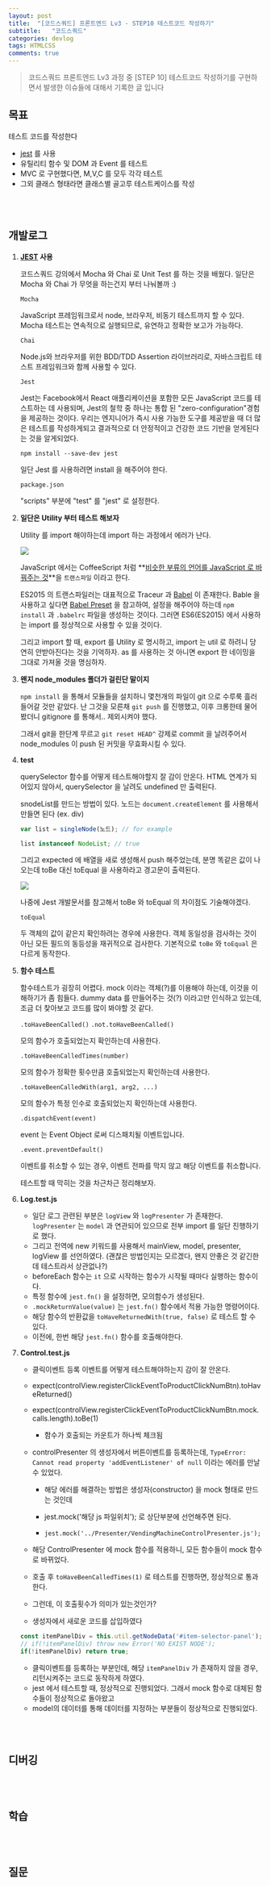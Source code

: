 ```yaml
---
layout: post
title:  "[코드스쿼드] 프론트엔드 Lv3 - STEP10 테스트코드 작성하기"
subtitle:   "코드스쿼드"
categories: devlog
tags: HTMLCSS
comments: true
---
```


> 코드스쿼드 프론트엔드 Lv3 과정 중 [STEP 10] 테스트코드 작성하기를 구현하면서 발생한 이슈들에 대해서 기록한 글 입니다

## 목표

테스트 코드를 작성한다

- [jest](https://jestjs.io/) 를 사용
- 유틸리티 함수 및 DOM 과 Event 를 테스트
- MVC 로 구현했다면, M,V,C 를 모두 각각 테스트
- 그외 클래스 형태라면 클래스별 골고루 테스트케이스를 작성

<br/><br/>

## 개발로그

1. **[JEST](https://jestjs.io/) 사용**

   코드스쿼드 강의에서 Mocha 와 Chai 로 Unit Test 를 하는 것을 배웠다. 일단은 Mocha 와 Chai 가 무엇을 하는건지 부터 나눠볼까 :)

   `Mocha`

   JavaScript 프레임워크로서 node, 브라우저, 비동기 테스트까지 할 수 있다. Mocha 테스트는 연속적으로 실행되므로, 유연하고 정확한 보고가 가능하다.

   `Chai`

   Node.js와 브라우저를 위한 BDD/TDD Assertion 라이브러리로, 자바스크립트 테스트 프레임워크와 함께 사용할 수 있다.

   `Jest`

   Jest는 Facebook에서 React 애플리케이션을 포함한 모든 JavaScript 코드를 테스트하는 데 사용되며, Jest의 철학 중 하나는 통합 된 "zero-configuration"경험을 제공하는 것이다. 우리는 엔지니어가 즉시 사용 가능한 도구를 제공받을 때 더 많은 테스트를 작성하게되고 결과적으로 더 안정적이고 건강한 코드 기반을 얻게된다는 것을 알게되었다.

   `npm install --save-dev jest`

   일단 Jest 를 사용하려면 install 을 해주어야 한다.

   `package.json`

   "scripts" 부분에 "test" 를 "jest" 로 설정한다.

2. **일단은 Utility 부터 테스트 해보자**

   Utility 를 import 해야하는데 import 하는 과정에서 에러가 난다. 

   ![](https://i.imgur.com/MSPkCA3.png)

   JavaScript 에서는 CoffeeScript 처럼 **<u>비슷한 부류의 언어를 JavaScript 로 바꿔주는 것</u>**을 `트랜스파일` 이라고 한다.

   ES2015 의 트랜스파일러는 대표적으로 Traceur 과 [Babel](https://babeljs.io/) 이 존재한다. Bable 을 사용하고 싶다면 [Babel Preset](http://babeljs.io/docs/en/babel-preset-es2015) 을 참고하여, 설정을 해주어야 하는데 `npm install` 과 `.babelrc`  파일을 생성하는 것이다. 그러면 ES6(ES2015) 에서 사용하는 import 를 정상적으로 사용할 수 있을 것이다.

   그리고 import 할 때, export 를 Utility 로 명시하고, import 는 util 로 하려니 당연히 안받아진다는 것을 기억하자. as 를 사용하는 것 아니면 export 한 네이밍을 그대로 가져올 것을 명심하자.

3. **왠지 node_modules 폴더가 걸린단 말이지**

   `npm install` 을 통해서 모듈들을 설치하니 몇천개의 파일이 git 으로 수루룩 흘러들어갈 것만 같았다. 난 그것을 모른채 `git push` 를 진행했고, 이후 크롱한테 물어봤더니 gitignore 를 통해서.. 제외시켜야 했다.

   그래서 git을 한단계 무르고 `git reset HEAD^` 강제로 commit 을 날려주어서 node_modules 이 push 된 커밋을 무효화시킬 수 있다.

4. **test**

   querySelector 함수를 어떻게 테스트해야할지 잘 감이 안온다. HTML 연계가 되어있지 않아서, querySelector 을 날려도 undefined 만 출력된다. 

   snodeList를 만드는 방법이 있다. 노드는 `document.createElement` 를 사용해서 만들면 된다 (ex. div)

   ```javascript
   var list = singleNode(노드); // for example
   
   list instanceof NodeList; // true
   ```

   그리고 expected 에 배열을 새로 생성해서 push 해주었는데, 분명 똑같은 값이 나오는데 toBe 대신 toEqual 을 사용하라고 경고문이 출력된다.

   ![](https://i.imgur.com/DYuMpHz.png)

   나중에 Jest 개발문서를 참고해서 toBe 와 toEqual 의 차이점도 기술해야겠다.

   `toEqual`

   두 객체의 값이 같은지 확인하려는 경우에 사용한다. 객체 동일성을 검사하는 것이 아닌 모든 필드의 동등성을 재귀적으로 검사한다. 기본적으로 `toBe` 와 `toEqual` 은 다르게 동작한다.

5. **함수 테스트**

   함수테스트가 굉장히 어렵다. mock 이라는 객체(?)를 이용해야 하는데, 이것을 이해하기가 좀 힘들다. dummy data 를 만들어주는 것(?) 이라고만 인식하고 있는데, 조금 더 찾아보고 코드를 많이 봐야할 것 같다.

   `.toHaveBeenCalled()` `.not.toHaveBeenCalled()`

   모의 함수가 호출되었는지 확인하는데 사용한다. 

   `.toHaveBeenCalledTimes(number)`

   모의 함수가 정확한 횟수만큼 호출되었는지 확인하는데 사용한다.

   `.toHaveBeenCalledWith(arg1, arg2, ...)`

   모의 함수가 특정 인수로 호출되었는지 확인하는데 사용한다.

   `.dispatchEvent(event)`

   event 는 Event Object 로써 디스패치될 이벤트입니다. 

   `.event.preventDefault()`

   이벤트를 취소할 수 있는 경우, 이벤트 전파를 막지 않고 해당 이벤트를 취소합니다.

   테스트할 때 막히는 것을 차근차근 정리해보자.

6. **Log.test.js**
   - 일단 로그 관련된 부분은 `logView` 와 `logPresenter` 가 존재한다. `logPresenter` 는 `model` 과 연관되어 있으므로 전부 import 를 일단 진행하기로 했다.
   - 그리고 전역에 new 키워드를 사용해서 mainView, model, presenter, logView 를 선언하였다. (괜찮은 방법인지는 모르겠다, 왠지 안좋은 것 같긴한데 테스트라서 상관없나?)
   - beforeEach 함수는 `it` 으로 시작하는 함수가 시작될 때마다 실행하는 함수이다.
   - 특정 함수에 `jest.fn()` 을 설정하면, 모의함수가 생성된다.
   - `.mockReturnValue(value)` 는 `jest.fn()` 함수에서 적용 가능한 명령어이다.
   - 해당 함수의 반환값을 `toHaveReturnedWith(true, false)` 로 테스트 할 수 있다.
   - 이전에, 한번 해당 `jest.fn()` 함수를 호출해야한다.

7. **Control.test.js**

   - 클릭이벤트 등록 이벤트를 어떻게 테스트해야하는지 감이 잘 안온다.

   - expect(controlView.registerClickEventToProductClickNumBtn).toHaveReturned()

   - expect(controlView.registerClickEventToProductClickNumBtn.mock.calls.length).toBe(1)

     - 함수가 호출되는 카운트가 하나씩 체크됨

   - controlPresenter 의 생성자에서 버튼이벤트를 등록하는데, `TypeError: Cannot read property 'addEventListener' of null` 이라는 에러를 만날 수 있었다.

     - 해당 에러를 해결하는 방법은 생성자(constructor) 을 mock 형태로 만드는 것인데
     - jest.mock('해당 js 파일위치'); 로 상단부분에 선언해주면 된다.

     - `jest.mock('../Presenter/VendingMachineControlPresenter.js');`

   - 해당 ControlPresenter 에 mock 함수를 적용하니, 모든 함수들이 mock 함수로 바뀌었다.

   - 호출 후 `toHaveBeenCalledTimes(1)` 로 테스트를 진행하면, 정상적으로 통과한다.

   - 그런데, 이 호출횟수가 의미가 있는것인가?

   - 생성자에서 새로운 코드를 삽입하였다

   ```javascript
   const itemPanelDiv = this.util.getNodeData('#item-selector-panel');
   // if(!itemPanelDiv) throw new Error('NO EXIST NODE');
   if(!itemPanelDiv) return true;
   ```

   - 클릭이벤트를 등록하는 부분인데, 해당 `itemPanelDiv` 가 존재하지 않을 경우, 리턴시켜주는 코드로 동작하게 하였다.
   - jest 에서 테스트할 때, 정상적으로 진행되었다. 그래서 mock 함수로 대체된 함수들이 정상적으로 돌아왔고
   - model의 데이터를 통해 데이터를 지정하는 부분들이 정상적으로 진행되었다.





<br/>
<br/>

## 디버깅

<br/>
<br/>

## 학습

<br/>
<br/>

## 질문

<br/>
<br/>